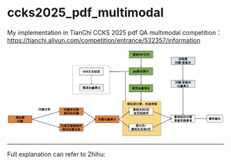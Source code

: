 # ccks2025_pdf_multimodal
My implementation in TianChi CCKS 2025 pdf QA multimodal competition：https://tianchi.aliyun.com/competition/entrance/532357/information


![Overview](./pic/8DE0958E01692767450FAE933EF73563.png)


------
Full explanation can refer to Zhihu:
